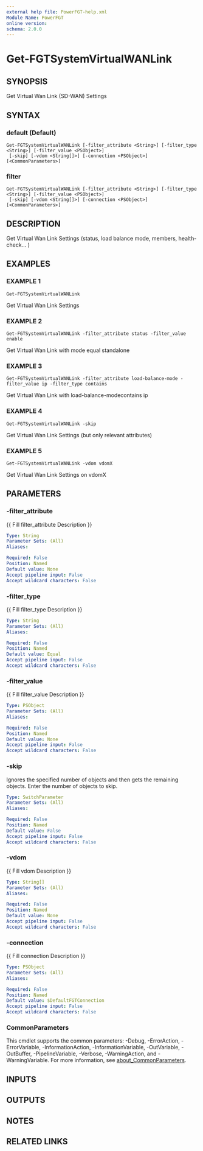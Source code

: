 ```yaml
---
external help file: PowerFGT-help.xml
Module Name: PowerFGT
online version:
schema: 2.0.0
---
```


# Get-FGTSystemVirtualWANLink

## SYNOPSIS
Get Virtual Wan Link (SD-WAN) Settings

## SYNTAX

### default (Default)
```
Get-FGTSystemVirtualWANLink [-filter_attribute <String>] [-filter_type <String>] [-filter_value <PSObject>]
 [-skip] [-vdom <String[]>] [-connection <PSObject>] [<CommonParameters>]
```

### filter
```
Get-FGTSystemVirtualWANLink [-filter_attribute <String>] [-filter_type <String>] [-filter_value <PSObject>]
 [-skip] [-vdom <String[]>] [-connection <PSObject>] [<CommonParameters>]
```

## DESCRIPTION
Get Virtual Wan Link Settings (status, load balance mode, members, health-check...
)

## EXAMPLES

### EXAMPLE 1
```
Get-FGTSystemVirtualWANLink
```

Get Virtual Wan Link Settings

### EXAMPLE 2
```
Get-FGTSystemVirtualWANLink -filter_attribute status -filter_value enable
```

Get Virtual Wan Link with mode equal standalone

### EXAMPLE 3
```
Get-FGTSystemVirtualWANLink -filter_attribute load-balance-mode -filter_value ip -filter_type contains
```

Get Virtual Wan Link with load-balance-modecontains ip

### EXAMPLE 4
```
Get-FGTSystemVirtualWANLink -skip
```

Get Virtual Wan Link Settings (but only relevant attributes)

### EXAMPLE 5
```
Get-FGTSystemVirtualWANLink -vdom vdomX
```

Get Virtual Wan Link Settings on vdomX

## PARAMETERS

### -filter_attribute
{{ Fill filter_attribute Description }}

```yaml
Type: String
Parameter Sets: (All)
Aliases:

Required: False
Position: Named
Default value: None
Accept pipeline input: False
Accept wildcard characters: False
```

### -filter_type
{{ Fill filter_type Description }}

```yaml
Type: String
Parameter Sets: (All)
Aliases:

Required: False
Position: Named
Default value: Equal
Accept pipeline input: False
Accept wildcard characters: False
```

### -filter_value
{{ Fill filter_value Description }}

```yaml
Type: PSObject
Parameter Sets: (All)
Aliases:

Required: False
Position: Named
Default value: None
Accept pipeline input: False
Accept wildcard characters: False
```

### -skip
Ignores the specified number of objects and then gets the remaining objects.
Enter the number of objects to skip.

```yaml
Type: SwitchParameter
Parameter Sets: (All)
Aliases:

Required: False
Position: Named
Default value: False
Accept pipeline input: False
Accept wildcard characters: False
```

### -vdom
{{ Fill vdom Description }}

```yaml
Type: String[]
Parameter Sets: (All)
Aliases:

Required: False
Position: Named
Default value: None
Accept pipeline input: False
Accept wildcard characters: False
```

### -connection
{{ Fill connection Description }}

```yaml
Type: PSObject
Parameter Sets: (All)
Aliases:

Required: False
Position: Named
Default value: $DefaultFGTConnection
Accept pipeline input: False
Accept wildcard characters: False
```

### CommonParameters
This cmdlet supports the common parameters: -Debug, -ErrorAction, -ErrorVariable, -InformationAction, -InformationVariable, -OutVariable, -OutBuffer, -PipelineVariable, -Verbose, -WarningAction, and -WarningVariable. For more information, see [about_CommonParameters](http://go.microsoft.com/fwlink/?LinkID=113216).

## INPUTS

## OUTPUTS

## NOTES

## RELATED LINKS
